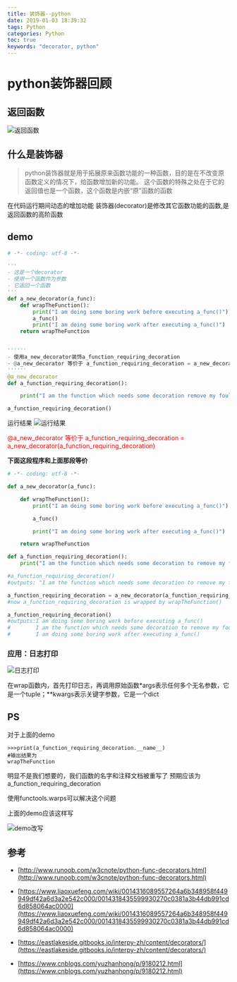 ```yaml
---
title: 装饰器--python
date: 2019-01-03 18:39:32
tags: Python
categories: Python
toc: true
keywords: "decorator, python"
---
```


# python装饰器回顾

## 返回函数

![返回函数](https://i.loli.net/2020/03/18/8MoeVXiUTxZzBEc.png)


<!-- more -->

## 什么是装饰器

>python装饰器就是用于拓展原来函数功能的一种函数，目的是在不改变原函数定义的情况下，给函数增加新的功能。
>这个函数的特殊之处在于它的返回值也是一个函数，这个函数是内嵌“原”函数的函数

在代码运行期间动态的增加功能
装饰器(decorator)是修改其它函数功能的函数,是返回函数的高阶函数

## demo

```python
# -*- coding: utf-8 -*-

'''
- 这是一个decorator
- 使用一个函数作为参数
- 它返回一个函数
'''
def a_new_decorator(a_func):
    def wrapTheFunction():
	    print("I am doing some boring work before executing a_func()")
	    a_func()
	    print("I am doing some boring work after executing a_func()")
    return wrapTheFunction


''''''
- 使用a_new_decorator装饰a_function_requiring_decoration
- @a_new_decorator 等价于 a_function_requiring_decoration = a_new_decorator(a_function_requiring_decoration)
''''''
@a_new_decorator
def a_function_requiring_decoration():

	print("I am the function which needs some decoration remove my foul smell")

a_function_requiring_decoration()
```

运行结果
![运行结果](https://s2.ax1x.com/2019/01/02/FIyq7F.png)

<font color="red">@a_new_decorator 等价于 a_function_requiring_decoration = a_new_decorator(a_function_requiring_decoration)</font>


**下面这段程序和上面那段等价**

```python
# -*- coding: utf-8 -*-

def a_new_decorator(a_func):

    def wrapTheFunction():
        print("I am doing some boring work before executing a_func()")

        a_func()

        print("I am doing some boring work after executing a_func()")

    return wrapTheFunction

def a_function_requiring_decoration():
    print("I am the function which needs some decoration to remove my foul smell")

#a_function_requiring_decoration()
#outputs: "I am the function which needs some decoration to remove my foul smell"

a_function_requiring_decoration = a_new_decorator(a_function_requiring_decoration)
#now a_function_requiring_decoration is wrapped by wrapTheFunction()

a_function_requiring_decoration()
#outputs:I am doing some boring work before executing a_func()
#        I am the function which needs some decoration to remove my foul smell
#        I am doing some boring work after executing a_func()
```

### 应用：日志打印

![日志打印](https://i.loli.net/2020/03/18/3glkurdZaIXUVWS.png)

在wrap函数内，首先打印日志，再调用原始函数*args表示任何多个无名参数，它是一个tuple；**kwargs表示关键字参数，它是一个dict

## PS

对于上面的demo

    >>>print(a_function_requiring_decoration.__name__)
    #输出结果为
    wrapTheFunction

明显不是我们想要的，我们函数的名字和注释文档被重写了
预期应该为
    a_function_requiring_decoration

使用functools.warps可以解决这个问题

上面的demo应该这样写

![demo改写](https://i.loli.net/2020/03/18/GjVxNM2FoZn17DH.png)

## 参考

- [http://www.runoob.com/w3cnote/python-func-decorators.html](http://www.runoob.com/w3cnote/python-func-decorators.html)

- [https://www.liaoxuefeng.com/wiki/0014316089557264a6b348958f449949df42a6d3a2e542c000/0014318435599930270c0381a3b44db991cd6d858064ac0000](https://www.liaoxuefeng.com/wiki/0014316089557264a6b348958f449949df42a6d3a2e542c000/0014318435599930270c0381a3b44db991cd6d858064ac0000)

- [https://eastlakeside.gitbooks.io/interpy-zh/content/decorators/](https://eastlakeside.gitbooks.io/interpy-zh/content/decorators/)

- [https://www.cnblogs.com/yuzhanhong/p/9180212.html](https://www.cnblogs.com/yuzhanhong/p/9180212.html)

